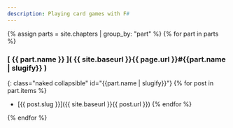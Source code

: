 ```yaml
---
description: Playing card games with F#
---
```


{% assign parts = site.chapters | group_by: "part" %}
{% for part in parts %}


### [ {{ part.name }} ]( {{ site.baseurl }}{{ page.url }}#{{part.name | slugify}} )

{: class="naked collapsible" id="{{part.name | slugify}}"}
{% for post in part.items %} 
- [{{ post.slug }}]({{ site.baseurl }}{{ post.url }})
{% endfor %}

{% endfor %}

